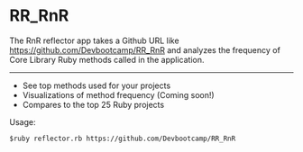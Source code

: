 RR_RnR
======
The RnR reflector app takes a Github URL like https://github.com/Devbootcamp/RR_RnR and analyzes the frequency of Core Library Ruby methods called in the application.

---------------
*   See top methods used for your projects
*   Visualizations of method frequency (Coming soon!)
*   Compares to the top 25 Ruby projects

Usage:

```$ruby reflector.rb https://github.com/Devbootcamp/RR_RnR```

